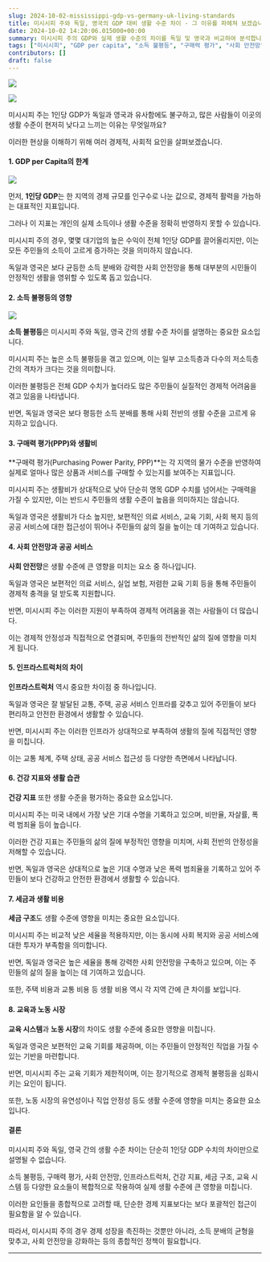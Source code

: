 ```yaml
---
slug: 2024-10-02-mississippi-gdp-vs-germany-uk-living-standards
title: 미시시피 주와 독일, 영국의 GDP 대비 생활 수준 차이 - 그 이유를 파헤쳐 보겠습니다
date: 2024-10-02 14:20:06.015000+00:00
summary: 미시시피 주의 GDP와 실제 생활 수준의 차이를 독일 및 영국과 비교하여 분석합니다. 소득 불평등, 사회 안전망, 구매력 평가 등의 요인이 어떻게 영향을 미치는지 알아보세요.
tags: ["미시시피", "GDP per capita", "소득 불평등", "구매력 평가", "사회 안전망", "생활 수준"]
contributors: []
draft: false
---
```


![](https://blogger.googleusercontent.com/img/a/AVvXsEiOB3n6wbfxjHCpXxgopuc5njSqfnK3jFsoEZPmXrvekkb5C57eXQxerDjhlgOCJEgguDd_9CMapAsbDdcvhHrrna3RvRBkbN9F2RySHyKOKa5MITo9-6xIHGZRRYbCsMGa-JYeIP664PNiO5Hd3VvO2IxFihcMY2qn_3GIu1MZJr_iriJFMjATDhx8WsU)

![](https://blogger.googleusercontent.com/img/a/AVvXsEgHeecGwuWtgUIkujUbAo2uaz0egkxl3J6fnlgjTnewqXPS7kUIWjNpiqT8uNlbJfWgfba9kms9CINmVYrZYZN1eZT902aX95CERVNG3mwFJ8r3FCkpn4YKG8ZyIXmQhnmeTwNnz3swJJNB_GZNGgPw2k3fFw7wE3IowYKNrT0pUVEmtMedVDB8Z7RKqxA)

미시시피 주는 1인당 GDP가 독일과 영국과 유사함에도 불구하고, 많은 사람들이 이곳의 생활 수준이 현저히 낮다고 느끼는 이유는 무엇일까요?

이러한 현상을 이해하기 위해 여러 경제적, 사회적 요인을 살펴보겠습니다.

#### 1. GDP per Capita의 한계

![](https://blogger.googleusercontent.com/img/a/AVvXsEiRJ-QrYd2Lh3dXgOlnnnLl4ubEwxLcxFfLHRHnauEeZ1_mctiGdzEG0hIyeqZVsaVYK78uFeOK_KRsb-icHpJ9c_BpGh95QruVz1pQNOkDSJab-HAxsPomFIj0ZIUOlOUgkkd4GTcySE5TE0Qli5ygZ9s47u9CjhUXes5vcAS0qGLJfJONLKZPqodEzWs)

먼저, **1인당 GDP**는 한 지역의 경제 규모를 인구수로 나눈 값으로, 경제적 활력을 가늠하는 대표적인 지표입니다.

그러나 이 지표는 개인의 실제 소득이나 생활 수준을 정확히 반영하지 못할 수 있습니다.

미시시피 주의 경우, 몇몇 대기업의 높은 수익이 전체 1인당 GDP를 끌어올리지만, 이는 모든 주민들의 소득이 고르게 증가하는 것을 의미하지 않습니다.

독일과 영국은 보다 균등한 소득 분배와 강력한 사회 안전망을 통해 대부분의 시민들이 안정적인 생활을 영위할 수 있도록 돕고 있습니다.

#### 2. 소득 불평등의 영향

![](https://blogger.googleusercontent.com/img/a/AVvXsEjSRgLht-wP1T595qxFVX7y2s8j_ACm6U7bq9wpMxMFp8RBnpGcI17JwLTukDSQkhRezdlg8kD6kLzfB715kzGLzP6TsSZpKl1sHbBB29C0x07OTP9yK-tLOKACSbf7UD9zmDFG49kBFxLMaY3X6K0B31dK1QNCMgJuuJTH1vxMXnL6ByFBK7lplTmuj6o)

**소득 불평등**은 미시시피 주와 독일, 영국 간의 생활 수준 차이를 설명하는 중요한 요소입니다.

미시시피 주는 높은 소득 불평등을 겪고 있으며, 이는 일부 고소득층과 다수의 저소득층 간의 격차가 크다는 것을 의미합니다.

이러한 불평등은 전체 GDP 수치가 높더라도 많은 주민들이 실질적인 경제적 어려움을 겪고 있음을 나타냅니다.

반면, 독일과 영국은 보다 평등한 소득 분배를 통해 사회 전반의 생활 수준을 고르게 유지하고 있습니다.

#### 3. 구매력 평가(PPP)와 생활비

**구매력 평가(Purchasing Power Parity, PPP)**는 각 지역의 물가 수준을 반영하여 실제로 얼마나 많은 상품과 서비스를 구매할 수 있는지를 보여주는 지표입니다.

미시시피 주는 생활비가 상대적으로 낮아 단순히 명목 GDP 수치를 넘어서는 구매력을 가질 수 있지만, 이는 반드시 주민들의 생활 수준이 높음을 의미하지는 않습니다.

독일과 영국은 생활비가 다소 높지만, 보편적인 의료 서비스, 교육 기회, 사회 복지 등의 공공 서비스에 대한 접근성이 뛰어나 주민들의 삶의 질을 높이는 데 기여하고 있습니다.

#### 4. 사회 안전망과 공공 서비스

**사회 안전망**은 생활 수준에 큰 영향을 미치는 요소 중 하나입니다.

독일과 영국은 보편적인 의료 서비스, 실업 보험, 저렴한 교육 기회 등을 통해 주민들이 경제적 충격을 덜 받도록 지원합니다.

반면, 미시시피 주는 이러한 지원이 부족하여 경제적 어려움을 겪는 사람들이 더 많습니다.

이는 경제적 안정성과 직접적으로 연결되며, 주민들의 전반적인 삶의 질에 영향을 미치게 됩니다.

#### 5. 인프라스트럭처의 차이

**인프라스트럭처** 역시 중요한 차이점 중 하나입니다.

독일과 영국은 잘 발달된 교통, 주택, 공공 서비스 인프라를 갖추고 있어 주민들이 보다 편리하고 안전한 환경에서 생활할 수 있습니다.

반면, 미시시피 주는 이러한 인프라가 상대적으로 부족하여 생활의 질에 직접적인 영향을 미칩니다.

이는 교통 체계, 주택 상태, 공공 서비스 접근성 등 다양한 측면에서 나타납니다.

#### 6. 건강 지표와 생활 습관

**건강 지표** 또한 생활 수준을 평가하는 중요한 요소입니다.

미시시피 주는 미국 내에서 가장 낮은 기대 수명을 기록하고 있으며, 비만율, 자살률, 폭력 범죄율 등이 높습니다.

이러한 건강 지표는 주민들의 삶의 질에 부정적인 영향을 미치며, 사회 전반의 안정성을 저해할 수 있습니다.

반면, 독일과 영국은 상대적으로 높은 기대 수명과 낮은 폭력 범죄율을 기록하고 있어 주민들이 보다 건강하고 안전한 환경에서 생활할 수 있습니다.

#### 7. 세금과 생활 비용

**세금 구조**도 생활 수준에 영향을 미치는 중요한 요소입니다.

미시시피 주는 비교적 낮은 세율을 적용하지만, 이는 동시에 사회 복지와 공공 서비스에 대한 투자가 부족함을 의미합니다.

반면, 독일과 영국은 높은 세율을 통해 강력한 사회 안전망을 구축하고 있으며, 이는 주민들의 삶의 질을 높이는 데 기여하고 있습니다.

또한, 주택 비용과 교통 비용 등 생활 비용 역시 각 지역 간에 큰 차이를 보입니다.

#### 8. 교육과 노동 시장

**교육 시스템**과 **노동 시장**의 차이도 생활 수준에 중요한 영향을 미칩니다.

독일과 영국은 보편적인 교육 기회를 제공하며, 이는 주민들이 안정적인 직업을 가질 수 있는 기반을 마련합니다.

반면, 미시시피 주는 교육 기회가 제한적이며, 이는 장기적으로 경제적 불평등을 심화시키는 요인이 됩니다.

또한, 노동 시장의 유연성이나 직업 안정성 등도 생활 수준에 영향을 미치는 중요한 요소입니다.

#### 결론

미시시피 주와 독일, 영국 간의 생활 수준 차이는 단순히 1인당 GDP 수치의 차이만으로 설명될 수 없습니다.

소득 불평등, 구매력 평가, 사회 안전망, 인프라스트럭처, 건강 지표, 세금 구조, 교육 시스템 등 다양한 요소들이 복합적으로 작용하여 실제 생활 수준에 큰 영향을 미칩니다.

이러한 요인들을 종합적으로 고려할 때, 단순한 경제 지표보다는 보다 포괄적인 접근이 필요함을 알 수 있습니다.

따라서, 미시시피 주의 경우 경제 성장을 촉진하는 것뿐만 아니라, 소득 분배의 균형을 맞추고, 사회 안전망을 강화하는 등의 종합적인 정책이 필요합니다.

---
